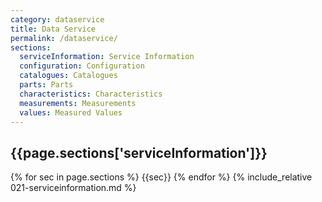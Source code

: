 ```yaml
---
category: dataservice
title: Data Service
permalink: /dataservice/
sections:
  serviceInformation: Service Information
  configuration: Configuration
  catalogues: Catalogues
  parts: Parts
  characteristics: Characteristics
  measurements: Measurements
  values: Measured Values
---
```


## {{page.sections['serviceInformation']}}
{% for sec in page.sections %}
  {{sec}}
{% endfor %}
{% include_relative 021-serviceinformation.md %}
